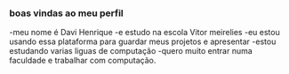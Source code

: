 ### boas vindas ao meu perfil 

-meu nome é Davi Henrique
-e estudo na escola Vitor meirelies 
-eu estou usando essa plataforma para guardar meus projetos e apresentar 
-estou estudando varias liguas de computação 
-quero muito entrar numa faculdade e trabalhar com computação.
